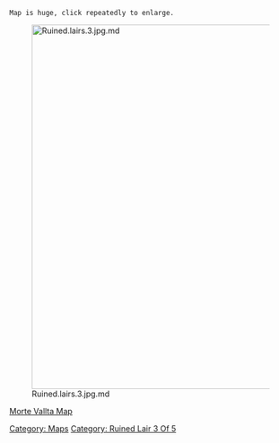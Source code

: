 `Map is huge, click repeatedly to enlarge.`

<figure>
<img src="Ruined.lairs.3.jpg.md" title="Ruined.lairs.3.jpg.md"
width="650" alt="Ruined.lairs.3.jpg.md" />
<figcaption aria-hidden="true">Ruined.lairs.3.jpg.md</figcaption>
</figure>

[Morte Vallta Map](Morte_Vallta_Map "wikilink")  

[Category: Maps](Category:_Maps "wikilink") [Category: Ruined Lair 3 Of
5](Category:_Ruined_Lair_3_Of_5 "wikilink")
